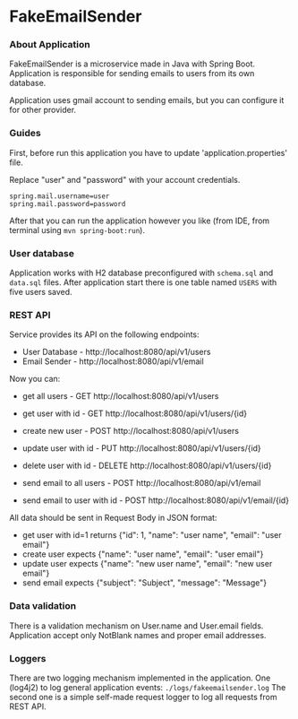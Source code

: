 # FakeEmailSender

### About Application
FakeEmailSender is a microservice made in Java with Spring Boot. Application is responsible for sending emails to users from its own database.

Application uses gmail account to sending emails, but you can configure it for other provider.
### Guides

First, before run this application you have to update 'application.properties' file.

Replace "user" and "password" with your account credentials.
```properties
spring.mail.username=user
spring.mail.password=password
```
After that you can run the application however you like (from IDE, from terminal using `mvn spring-boot:run`).

### User database
Application works with H2 database preconfigured with `schema.sql` and `data.sql` files. After application start there is one table named `USERS` with five users saved.

### REST API
Service provides its API on the following endpoints:
* User Database - http://localhost:8080/api/v1/users
* Email Sender - http://localhost:8080/api/v1/email

Now you can:
* get all users - GET http://localhost:8080/api/v1/users
* get user with id - GET http://localhost:8080/api/v1/users/{id}
* create new user - POST http://localhost:8080/api/v1/users
* update user with id - PUT http://localhost:8080/api/v1/users/{id}
* delete user with id - DELETE http://localhost:8080/api/v1/users/{id}

* send email to all users - POST http://localhost:8080/api/v1/email
* send email to user with id - POST http://localhost:8080/api/v1/email/{id}


All data should be sent in Request Body in JSON format:
* get user with id=1 returns {"id": 1, "name": "user name", "email": "user email"}
* create user expects {"name": "user name", "email": "user email"}
* update user expects {"name": "new user name", "email": "new user email"}
* send email expects {"subject": "Subject", "message": "Message"}

### Data validation
There is a validation mechanism on User.name and User.email fields.
Application accept only NotBlank names and proper email addresses.

### Loggers
There are two logging mechanism implemented in the application. One (log4j2) to log general application events: `./logs/fakeemailsender.log`
The second one is a simple self-made request logger to log all requests from REST API.